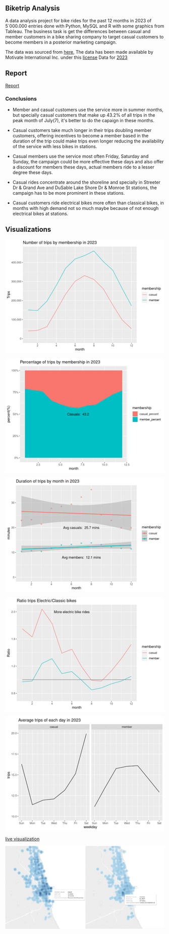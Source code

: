 ## Biketrip Analysis

A data analysis project for bike rides for the past 12 months in 2023 of 5`000.000 entries done with Python, MySQL and R with some graphics from Tableau. The business task is get the differences between casual and member customers in a bike sharing company to target casual customers to become members in a posterior marketing campaign.

The data was sourced from [here](https://divvy-tripdata.s3.amazonaws.com/index.html), The data has been made available by
Motivate International Inc. under this [license](https://www.divvybikes.com/data-license-agreement)
Data for [2023](https://www.kaggle.com/datasets/ojquirogag/bike-ridership)

## Report

[Report](./Introduction_SQLload.pdf)
### Conclusions
-   Member and casual customers use the service more in summer months, but specially casual customers that make up 43.2% of all trips in the peak month of July(7), it's better to do the capaign in these months.

-   Casual customers take much longer in their trips doubling member customers, offering incentives to become a member based in the duration of the trip could make trips even longer reducing the availability of the service with less bikes in stations.

-   Casual members use the service most often Friday, Saturday and Sunday, the campaign could be more effective these days and also offer a discount for members these days, actual members ride to a lesser degree these days.

-   Casual rides concentrate around the shoreline and specially in Streeter Dr & Grand Ave and DuSable Lake Shore Dr & Monroe St stations, the campaign has to be more prominent in these stations.

-   Casual customers ride electrical bikes more often than classical bikes, in months with high demand not so much maybe because of not enough electrical bikes at stations.

## Visualizations

![](./external_visuals/unnamed-chunk-22-1.png)

![](./external_visuals/unnamed-chunk-23-1.png)

![](./external_visuals/unnamed-chunk-24-1.png)

![](./external_visuals/unnamed-chunk-25-1.png)

![](./external_visuals/unnamed-chunk-26-1.png)

[live visualization](https://public.tableau.com/app/profile/oscar.quiroga8687/viz/Densitymapridebikes/DensitymapofTOP250stations)

![Density map of stations](./external_visuals/concentration.png)
